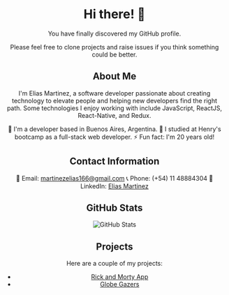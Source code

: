 <div align="center">

# Hi there! 👋

You have finally discovered my GitHub profile. 

Please feel free to clone projects and raise issues if you think something could be better.

</div>

<div align="center">

## About Me

I'm Elias Martinez, a software developer passionate about creating technology to elevate people and helping new developers find the right path. Some technologies I enjoy working with include JavaScript, ReactJS, React-Native, and Redux.

 🔭 I'm a developer based in Buenos Aires, Argentina.
 🌱 I studied at Henry's bootcamp as a full-stack web developer.
 ⚡ Fun fact: I'm 20 years old!

</div>

<div align="center">

## Contact Information

 📧 Email: martinezelias166@gmail.com
 📞 Phone: (+54) 11 48884304
 💼 LinkedIn: [Elias Martinez](https://www.linkedin.com/in/elias-martinez-040980246/)

</div>

<div align="center">

## GitHub Stats

![GitHub Stats](https://github-readme-stats.vercel.app/api?username=xliazzz&show_icons=true)

</div>

<div align="center">

## Projects

Here are a couple of my projects:

- [Rick and Morty App](https://rickandmorty-xliazzz.vercel.app/)
- [Globe Gazers](https://pi-countries-front-phi.vercel.app/)

</div>
